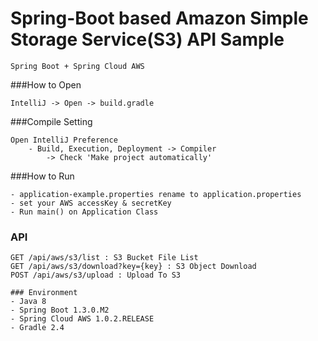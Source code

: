 Spring-Boot based Amazon Simple Storage Service(S3) API Sample
=======

```
Spring Boot + Spring Cloud AWS
```

###How to Open
```
IntelliJ -> Open -> build.gradle
```

###Compile Setting
```
Open IntelliJ Preference
    - Build, Execution, Deployment -> Compiler
        -> Check 'Make project automatically'
```

###How to Run
```
- application-example.properties rename to application.properties
- set your AWS accessKey & secretKey
- Run main() on Application Class
```

### API 
```
GET /api/aws/s3/list : S3 Bucket File List  
GET /api/aws/s3/download?key={key} : S3 Object Download
POST /api/aws/s3/upload : Upload To S3

### Environment
- Java 8
- Spring Boot 1.3.0.M2
- Spring Cloud AWS 1.0.2.RELEASE
- Gradle 2.4